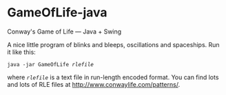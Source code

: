 GameOfLife-java
===============

Conway's Game of Life — Java + Swing

A nice little program of blinks and bleeps, oscillations and spaceships. Run it like this:

<code>java -jar GameOfLife <i>rlefile</i></code>
    
where _`rlefile`_ is a text file in run-length encoded format. You can find lots and lots of RLE files at http://www.conwaylife.com/patterns/.
